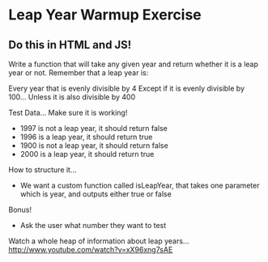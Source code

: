 # Leap Year Warmup Exercise

## Do this in HTML and JS!

Write a function that will take any given year and return whether it is a leap year or not. Remember that a leap year is:

Every year that is evenly divisible by 4
Except if it is evenly divisible by 100...
Unless it is also divisible by 400

Test Data... Make sure it is working!

- 1997 is not a leap year, it should return false
- 1996 is a leap year, it should return true
- 1900 is not a leap year, it should return false
- 2000 is a leap year, it should return true

How to structure it...

- We want a custom function called isLeapYear, that takes one parameter which is year, and outputs either true or false

Bonus!

- Ask the user what number they want to test

Watch a whole heap of information about leap years... http://www.youtube.com/watch?v=xX96xng7sAE
